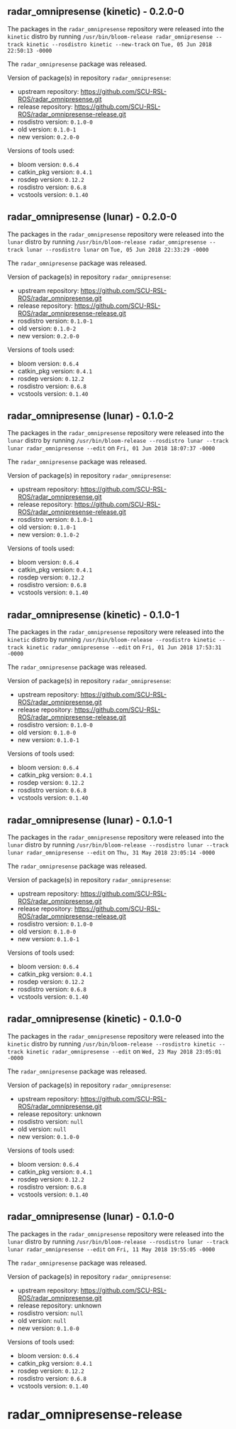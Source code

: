 ## radar_omnipresense (kinetic) - 0.2.0-0

The packages in the `radar_omnipresense` repository were released into the `kinetic` distro by running `/usr/bin/bloom-release radar_omnipresense --track kinetic --rosdistro kinetic --new-track` on `Tue, 05 Jun 2018 22:50:13 -0000`

The `radar_omnipresense` package was released.

Version of package(s) in repository `radar_omnipresense`:

- upstream repository: https://github.com/SCU-RSL-ROS/radar_omnipresense.git
- release repository: https://github.com/SCU-RSL-ROS/radar_omnipresense-release.git
- rosdistro version: `0.1.0-0`
- old version: `0.1.0-1`
- new version: `0.2.0-0`

Versions of tools used:

- bloom version: `0.6.4`
- catkin_pkg version: `0.4.1`
- rosdep version: `0.12.2`
- rosdistro version: `0.6.8`
- vcstools version: `0.1.40`


## radar_omnipresense (lunar) - 0.2.0-0

The packages in the `radar_omnipresense` repository were released into the `lunar` distro by running `/usr/bin/bloom-release radar_omnipresense --track lunar --rosdistro lunar` on `Tue, 05 Jun 2018 22:33:29 -0000`

The `radar_omnipresense` package was released.

Version of package(s) in repository `radar_omnipresense`:

- upstream repository: https://github.com/SCU-RSL-ROS/radar_omnipresense.git
- release repository: https://github.com/SCU-RSL-ROS/radar_omnipresense-release.git
- rosdistro version: `0.1.0-1`
- old version: `0.1.0-2`
- new version: `0.2.0-0`

Versions of tools used:

- bloom version: `0.6.4`
- catkin_pkg version: `0.4.1`
- rosdep version: `0.12.2`
- rosdistro version: `0.6.8`
- vcstools version: `0.1.40`


## radar_omnipresense (lunar) - 0.1.0-2

The packages in the `radar_omnipresense` repository were released into the `lunar` distro by running `/usr/bin/bloom-release --rosdistro lunar --track lunar radar_omnipresense --edit` on `Fri, 01 Jun 2018 18:07:37 -0000`

The `radar_omnipresense` package was released.

Version of package(s) in repository `radar_omnipresense`:

- upstream repository: https://github.com/SCU-RSL-ROS/radar_omnipresense.git
- release repository: https://github.com/SCU-RSL-ROS/radar_omnipresense-release.git
- rosdistro version: `0.1.0-1`
- old version: `0.1.0-1`
- new version: `0.1.0-2`

Versions of tools used:

- bloom version: `0.6.4`
- catkin_pkg version: `0.4.1`
- rosdep version: `0.12.2`
- rosdistro version: `0.6.8`
- vcstools version: `0.1.40`


## radar_omnipresense (kinetic) - 0.1.0-1

The packages in the `radar_omnipresense` repository were released into the `kinetic` distro by running `/usr/bin/bloom-release --rosdistro kinetic --track kinetic radar_omnipresense --edit` on `Fri, 01 Jun 2018 17:53:31 -0000`

The `radar_omnipresense` package was released.

Version of package(s) in repository `radar_omnipresense`:

- upstream repository: https://github.com/SCU-RSL-ROS/radar_omnipresense.git
- release repository: https://github.com/SCU-RSL-ROS/radar_omnipresense-release.git
- rosdistro version: `0.1.0-0`
- old version: `0.1.0-0`
- new version: `0.1.0-1`

Versions of tools used:

- bloom version: `0.6.4`
- catkin_pkg version: `0.4.1`
- rosdep version: `0.12.2`
- rosdistro version: `0.6.8`
- vcstools version: `0.1.40`


## radar_omnipresense (lunar) - 0.1.0-1

The packages in the `radar_omnipresense` repository were released into the `lunar` distro by running `/usr/bin/bloom-release --rosdistro lunar --track lunar radar_omnipresense --edit` on `Thu, 31 May 2018 23:05:14 -0000`

The `radar_omnipresense` package was released.

Version of package(s) in repository `radar_omnipresense`:

- upstream repository: https://github.com/SCU-RSL-ROS/radar_omnipresense.git
- release repository: https://github.com/SCU-RSL-ROS/radar_omnipresense-release.git
- rosdistro version: `0.1.0-0`
- old version: `0.1.0-0`
- new version: `0.1.0-1`

Versions of tools used:

- bloom version: `0.6.4`
- catkin_pkg version: `0.4.1`
- rosdep version: `0.12.2`
- rosdistro version: `0.6.8`
- vcstools version: `0.1.40`


## radar_omnipresense (kinetic) - 0.1.0-0

The packages in the `radar_omnipresense` repository were released into the `kinetic` distro by running `/usr/bin/bloom-release --rosdistro kinetic --track kinetic radar_omnipresense --edit` on `Wed, 23 May 2018 23:05:01 -0000`

The `radar_omnipresense` package was released.

Version of package(s) in repository `radar_omnipresense`:

- upstream repository: https://github.com/SCU-RSL-ROS/radar_omnipresense.git
- release repository: unknown
- rosdistro version: `null`
- old version: `null`
- new version: `0.1.0-0`

Versions of tools used:

- bloom version: `0.6.4`
- catkin_pkg version: `0.4.1`
- rosdep version: `0.12.2`
- rosdistro version: `0.6.8`
- vcstools version: `0.1.40`


## radar_omnipresense (lunar) - 0.1.0-0

The packages in the `radar_omnipresense` repository were released into the `lunar` distro by running `/usr/bin/bloom-release --rosdistro lunar --track lunar radar_omnipresense --edit` on `Fri, 11 May 2018 19:55:05 -0000`

The `radar_omnipresense` package was released.

Version of package(s) in repository `radar_omnipresense`:

- upstream repository: https://github.com/SCU-RSL-ROS/radar_omnipresense.git
- release repository: unknown
- rosdistro version: `null`
- old version: `null`
- new version: `0.1.0-0`

Versions of tools used:

- bloom version: `0.6.4`
- catkin_pkg version: `0.4.1`
- rosdep version: `0.12.2`
- rosdistro version: `0.6.8`
- vcstools version: `0.1.40`


# radar_omnipresense-release
